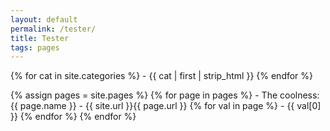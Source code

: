 ```yaml
---
layout: default
permalink: /tester/
title: Tester
tags: pages
---
```


{% for cat in site.categories %}
    - {{ cat | first | strip_html  }}
{% endfor %}

{% assign pages = site.pages %}
{% for page in pages %}
    - The coolness: {{ page.name }} - {{ site.url }}{{ page.url }}
    {% for val in page %}
        - {{ val[0] }}
    {% endfor %}
{% endfor %}

